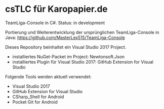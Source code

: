 # csTLC für Karopapier.de

TeamLiga-Console in C#.
Status: in development

Portierung und Weiterentwicklung der ursprünglichen TeamLiga-Console in Java:
https://github.com/MasterLex515/TeamLiga-Console

Dieses Repository beinhaltet ein Visual Studio 2017 Project.
- installiertes NuGet-Packet im Project: Newtonsoft.Json
- installiertes Plugin für Visual Studio 2017: GitHub Extension for Visual Studio

Folgende Tools werden aktuell verwendet:
- Visual Studio 2017
- GitHub Extension for Visual Studio
- CSharp_Shell for Android
- Pocket Git for Android